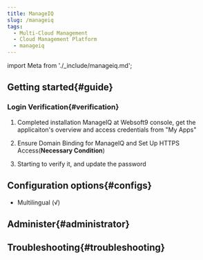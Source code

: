 ```yaml
---
title: ManageIQ
slug: /manageiq
tags:
  - Multi-Cloud Management
  - Cloud Management Platform
  - manageiq
---
```


import Meta from './_include/manageiq.md';

<Meta name="meta" />

## Getting started{#guide}

### Login Verification{#verification}

1. Completed installation ManageIQ at Websoft9 console, get the applicaiton's overview and access credentials from "My Apps"  

2. Ensure Domain Binding for ManageIQ and Set Up HTTPS Access(**Necessary Condition**)  

3. Starting to verify it, and update the password

## Configuration options{#configs}

- Multilingual (√)

## Administer{#administrator}

## Troubleshooting{#troubleshooting}